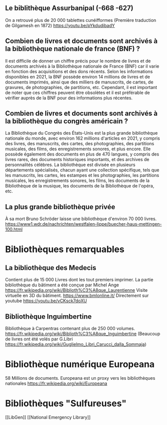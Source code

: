 ## Le biblithèque Assurbanipal (-668 -627)
On a retrouvé plus de 20 000 tablettes cunéifformes (Première traduction de Gilgamesh en 1872) https://youtu.be/pYkdudibadY

## Combien de livres et documents sont archivés à la bibliothèque nationale de france (BNF) ?

Il est difficile de donner un chiffre précis pour le nombre de livres et de documents archivés à la Bibliothèque nationale de France (BNF) car il varie en fonction des acquisitions et des dons récents. Selon les informations disponibles en 2021, la BNF possède environ 14 millions de livres et de documents imprimés, ainsi que des milliers de manuscrits, de cartes, de gravures, de photographies, de partitions, etc. Cependant, il est important de noter que ces chiffres peuvent être obsolètes et il est préférable de vérifier auprès de la BNF pour des informations plus récentes.

## Combien de livres et documents sont archivés à la bibliothèque du congrès américain ?

La Bibliothèque du Congrès des États-Unis est la plus grande bibliothèque nationale du monde, avec environ 162 millions d'articles en 2021, y compris des livres, des manuscrits, des cartes, des photographies, des partitions musicales, des films, des enregistrements sonores, et plus encore. Elle possède également des documents en plus de 470 langues, y compris des livres rares, des documents historiques importants, et des archives de personnalités célèbres. La bibliothèque est divisée en plusieurs départements spécialisés, chacun ayant une collection spécifique, tels que les manuscrits, les cartes, les estampes et les photographies, les partitions musicales, les enregistrements sonores, les films, les documents de la Bibliothèque de la musique, les documents de la Bibliothèque de l'opéra, etc.

## La plus grande bibliothèque privée
À sa mort Bruno Schröder laisse une bibliothèque d'environ 70 000 livres.
https://www1.wdr.de/nachrichten/westfalen-lippe/buecher-haus-mettingen-100.html

# Bibliothèques remarquables
## La bibliothèque des Medecis
Contient plus de 15 000 Livres dont les tout premiers imprimer.
La partie bibliothèque du bâtiment a été conçue par Michel Ange
https://fr.wikipedia.org/wiki/Biblioth%C3%A8que_Laurentienne
Visite virtuelle en 3D du bâtiment.
https://www.bmlonline.it/
Directement sur youtube https://youtu.be/vCKsck7doXU

## Bibliothèque Inguimbertine
Bibliothèque à Carpentras contenant plus de 250 000 volumes.
https://fr.wikipedia.org/wiki/Biblioth%C3%A8que_Inguimbertine
(Beaucoup de livres ont été volés par G.Libri https://fr.wikipedia.org/wiki/Guglielmo_Libri_Carucci_dalla_Sommaja)

# Bibliothèque numérique Europeana
58 Millions de documents. Europeana est un proxy vers les bibliothèques nationales
https://fr.wikipedia.org/wiki/Europeana

# Bibliothèques "Sulfureuses"
[[LibGen]]
[[National Emergency Library]]